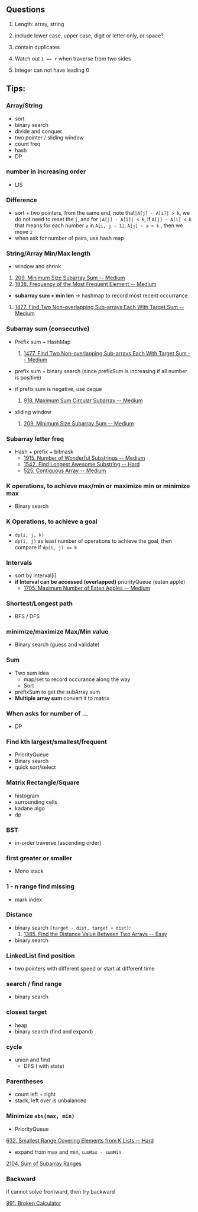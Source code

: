 ## Questions

1. Length: array, string
2. include lower case, upper case, digit or letter only, or space?
3. contain duplicates



1. Watch out `l == r` when traverse from two sides
2. Integer can not have leading 0

## Tips:



### Array/String

+ sort
+ binary search
+ divide and conquer
+ two pointer / sliding window
+ count freq
+ hash
+ DP

### number in increasing order

+ LIS

### Difference

+ sort + two pointers, from the same end, note that`|A[j] - A[i]| > k`, we do not need to reset the `j`, and for `|A[j] - A[i]| < k`, if `A[j] - A[i] < k` that means for each number `a` in `A[i, j - 1]`,  `A[j] - a < k` , then we move `i`
+ when ask for number of pairs, use hash map

### String/Array Min/Max length

+ window and shrink

1. [209. Minimum Size Subarray Sum -- Medium](https://leetcode.com/problems/minimum-size-subarray-sum/)
1. [1838. Frequency of the Most Frequent Element -- Medium](https://leetcode.com/problems/frequency-of-the-most-frequent-element/)

+ **subarray sum + min len** -> hashmap to record most recent occurrance 

1. [1477. Find Two Non-overlapping Sub-arrays Each With Target Sum -- Medium](https://leetcode.com/problems/find-two-non-overlapping-sub-arrays-each-with-target-sum/)

### Subarray sum (consecutive)

+ Prefix sum + HashMap
    1. [1477. Find Two Non-overlapping Sub-arrays Each With Target Sum -- Medium](https://leetcode.com/problems/find-two-non-overlapping-sub-arrays-each-with-target-sum/)
+ prefix sum + binary search (since prefixSum is increasing if all number is positive)
+ if prefix sum is negative, use deque
    1. [918. Maximum Sum Circular Subarray -- Medium](https://leetcode.com/problems/maximum-sum-circular-subarray/)

+ sliding window
    1. [209. Minimum Size Subarray Sum -- Medium](https://leetcode.com/problems/minimum-size-subarray-sum/)

### Subarray letter freq

+ Hash + prefix + bitmask
  + [1915. Number of Wonderful Substrings --  Medium](https://leetcode.com/problems/number-of-wonderful-substrings/)
   + [1542. Find Longest Awesome Substring -- Hard](https://leetcode.com/problems/find-longest-awesome-substring/)
   + [525. Contiguous Array -- Medium](https://leetcode.com/problems/contiguous-array/)

### K operations, to achieve max/min or maximize min or minimize max

+ Binary search

    

### K Operations, to achieve a goal

+ `dp(i, j, k)`
+ `dp(i, j)` as least number of operations to achieve the goal, then compare if `dp(i, j) <= k`

### Intervals

+ sort by interval[i]
+ **if Interval can be accessed (overlapped)** priorityQueue (eaten apple)
    + [1705. Maximum Number of Eaten Apples -- Medium](https://leetcode.com/problems/maximum-number-of-eaten-apples/)


### Shortest/Longest path

+ BFS / DFS



### minimize/maximize Max/Min value

+ Binary search (guess and validate)



### Sum

+ Two sum idea
  + map/set to record occurance along the way
  + Sort
+ prefixSum to get the subArray sum
+ **Multiple array sum** convert it to matrix


### When asks for number of ...

+ DP

### Find kth largest/smallest/frequent

+ PriorityQueue
+ Binary search
+ quick sort/select

### Matrix Rectangle/Square 

+ histogram
+ surrounding cells
+ kadane algo
+ dp

### BST

+ in-order traverse (ascending order)



### first greater or smaller

+ Mono stack

### 1 - n range find missing

+ mark index

### Distance

+ binary search `[target - dist, target + dist]`: 
    1. [1385. Find the Distance Value Between Two Arrays -- Easy](https://leetcode.com/problems/find-the-distance-value-between-two-arrays/)
+ binary search



### LinkedList find position

+ two pointers with different speed or start at different time

### search / find range

+ binary search

### closest target

+ heap
+ binary search (find and expand)

### cycle

+ union and find
  + DFS ( with state)

### Parentheses

+ count left + right
+ stack, left over is unbalanced



### Minimize `abs(max, min)`

+ PriorityQueue 

[632. Smallest Range Covering Elements from K Lists -- Hard](https://leetcode.com/problems/smallest-range-covering-elements-from-k-lists/)

+ expand from max and min, `sumMax - sumMin`

[2104. Sum of Subarray Ranges](https://leetcode.com/problems/sum-of-subarray-ranges/) 



### Backward

if cannot solve frontward, then try backward

[991. Broken Calculator](https://leetcode.com/problems/broken-calculator/)
